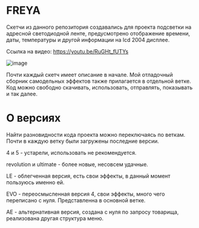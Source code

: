 # FREYA

Скетчи из данного репозитория создавались для проекта подсветки на адресной светодиодной ленте, предусмотрено отображение времени, даты, температуры и другой информации на lcd 2004 дисплее. 

Ссылка на видео: https://youtu.be/RuGHt_fUTYs 

![image](https://github.com/EasyAmper/FREYA/assets/101988287/3a868938-ca93-4386-802b-aa0899c07406)



Почти каждый скетч имеет описание в начале.
Мой отладочный сборник самодельных эффектов также прилагается в отдельной ветке.
Код можно свободно скачивать, использовать, отправлять, показывать и так далее.

# О версиях 

Найти разновидности кода проекта можно переключаясь по веткам. Почти в каждую ветку были загружены последние версии. 

4 и 5 - устарели, использовать не рекомендуется.

revolution и ultimate - более новые, несовсем удачные.

LE - облегченная версия, есть свои эффекты, в данный момент пользуюсь именно ей.

EVO - переосмысленная версия 4, свои эффекты, много чего переписано с нуля. Представленна в основной ветке.

AE - альтернативная версия, создана с нуля по запросу товарища, реализована другая структура меню.
